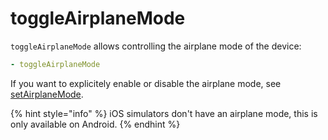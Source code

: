 # toggleAirplaneMode

`toggleAirplaneMode` allows controlling the airplane mode of the device:

```yaml
- toggleAirplaneMode
```

If you want to explicitely enable or disable the airplane mode, see [setAirplaneMode](./setairplanemode.md).

{% hint style="info" %}
iOS simulators don't have an airplane mode, this is only available on Android.
{% endhint %}
